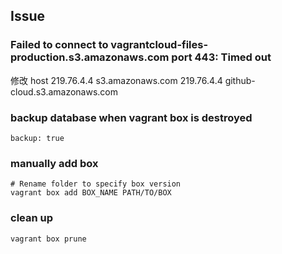 ## Issue
### Failed to connect to vagrantcloud-files-production.s3.amazonaws.com port 443: Timed out
修改 host
219.76.4.4 s3.amazonaws.com
219.76.4.4 github-cloud.s3.amazonaws.com

### backup database when vagrant box is destroyed
`backup: true`

### manually add box
```
# Rename folder to specify box version
vagrant box add BOX_NAME PATH/TO/BOX
```

### clean up
```
vagrant box prune
```
